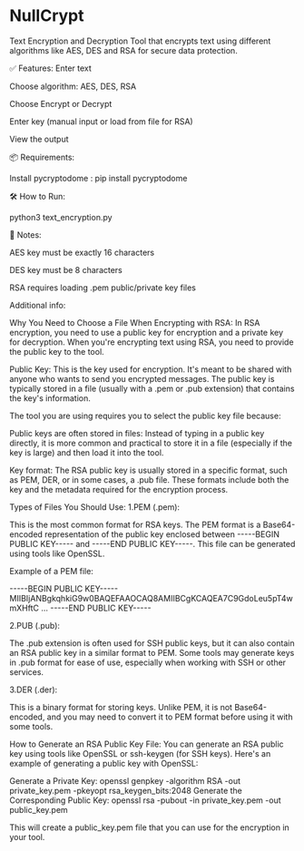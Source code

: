 # NullCrypt
Text Encryption and Decryption Tool that encrypts text using different algorithms like AES, DES and RSA for secure data protection.

✅ Features:
Enter text

Choose algorithm: AES, DES, RSA

Choose Encrypt or Decrypt

Enter key (manual input or load from file for RSA)

View the output



📦 Requirements:

Install pycryptodome  : pip install pycryptodome


🛠 How to Run:

python3 text_encryption.py


🔐 Notes:

AES key must be exactly 16 characters

DES key must be 8 characters

RSA requires loading .pem public/private key files


Additional info:

Why You Need to Choose a File When Encrypting with RSA:
In RSA encryption, you need to use a public key for encryption and a private key for decryption. When you're encrypting text using RSA, you need to provide the public key to the tool.

Public Key: This is the key used for encryption. It's meant to be shared with anyone who wants to send you encrypted messages. The public key is typically stored in a file (usually with a .pem or .pub extension) that contains the key's information.

The tool you are using requires you to select the public key file because:

Public keys are often stored in files: Instead of typing in a public key directly, it is more common and practical to store it in a file (especially if the key is large) and then load it into the tool.

Key format: The RSA public key is usually stored in a specific format, such as PEM, DER, or in some cases, a .pub file. These formats include both the key and the metadata required for the encryption process.

Types of Files You Should Use:
1.PEM (.pem):

This is the most common format for RSA keys. The PEM format is a Base64-encoded representation of the public key enclosed between -----BEGIN PUBLIC KEY----- and -----END PUBLIC KEY-----. This file can be generated using tools like OpenSSL.

Example of a PEM file:

-----BEGIN PUBLIC KEY-----
MIIBIjANBgkqhkiG9w0BAQEFAAOCAQ8AMIIBCgKCAQEA7C9GdoLeu5pT4wmXHftC
...
-----END PUBLIC KEY-----


2.PUB (.pub):

The .pub extension is often used for SSH public keys, but it can also contain an RSA public key in a similar format to PEM. Some tools may generate keys in .pub format for ease of use, especially when working with SSH or other services.

3.DER (.der):

This is a binary format for storing keys. Unlike PEM, it is not Base64-encoded, and you may need to convert it to PEM format before using it with some tools.

How to Generate an RSA Public Key File:
You can generate an RSA public key using tools like OpenSSL or ssh-keygen (for SSH keys). Here's an example of generating a public key with OpenSSL:

Generate a Private Key:  openssl genpkey -algorithm RSA -out private_key.pem -pkeyopt rsa_keygen_bits:2048
Generate the Corresponding Public Key:  openssl rsa -pubout -in private_key.pem -out public_key.pem

This will create a public_key.pem file that you can use for the encryption in your tool.




